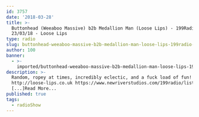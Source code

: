 ```yaml
---
id: 3757
date: '2018-03-28'
title: >-
  Buttonhead (Weeaboo Massive) b2b Medallion Man (Loose Lips) - 199Radio -
  23/03/18 - Loose Lips
type: radio
slug: buttonhead-weeaboo-massive-b2b-medallion-man-loose-lips-199radio-23-03-18
author: 100
banner:
  - >-
    imported/buttonhead-weeaboo-massive-b2b-medallion-man-loose-lips-199radio-23-03-18/image3757.jpeg
description: >-
  Random, ropey at times, incredibly eclectic, and a fuck load of fun!
  http://loose-lips.co.uk https://www.newriverstudios.com/199radio/listen
  [...]Read More...
published: true
tags:
  - radioShow
---
```

